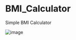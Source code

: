 # BMI_Calculator
Simple BMI Calculator

![image](https://github.com/Hashinology/BMI_Calculator/assets/22804324/99302178-e6b2-4704-917c-505774da9100)

